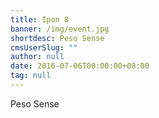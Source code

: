 ```yaml
---
title: Ipon 8
banner: /img/event.jpg
shortdesc: Peso Sense
cmsUserSlug: ""
author: null
date: 2016-07-06T00:00:00+08:00
tag: null
---
```


Peso Sense